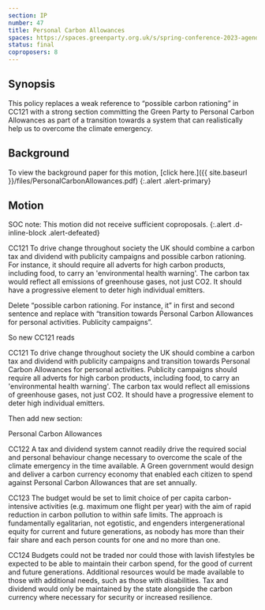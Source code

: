 ```yaml
---
section: IP
number: 47
title: Personal Carbon Allowances
spaces: https://spaces.greenparty.org.uk/s/spring-conference-2023-agenda-forum/?contentId=119267
status: final
coproposers: 8
---
```

## Synopsis
This policy replaces a weak reference to “possible carbon rationing” in CC121 with a strong section committing the Green Party to Personal Carbon Allowances as part of a transition towards a system that can realistically help us to overcome the climate emergency.

## Background
To view the background paper for this motion, [click here.]({{ site.baseurl }}/files/PersonalCarbonAllowances.pdf)
{:.alert .alert-primary}

## Motion
SOC note: This motion did not receive sufficient coproposals.
{:.alert .d-inline-block .alert-defeated}

CC121 To drive change throughout society the UK should combine a carbon tax and dividend with publicity campaigns and possible carbon rationing. For instance, it should require all adverts for high carbon products, including food, to carry an 'environmental health warning'. The carbon tax would reflect all emissions of greenhouse gases, not just CO2. It should have a progressive element to deter high individual emitters.

Delete “possible carbon rationing. For instance, it” in first and second sentence and replace with “transition towards Personal Carbon Allowances for personal activities. Publicity campaigns”.

So new CC121 reads

CC121 To drive change throughout society the UK should combine a carbon tax and dividend with publicity campaigns and transition towards Personal Carbon Allowances for personal activities. Publicity campaigns should require all adverts for high carbon products, including food, to carry an 'environmental health warning'. The carbon tax would reflect all emissions of greenhouse gases, not just CO2. It should have a progressive element to deter high individual emitters.

Then add new section:

Personal Carbon Allowances

CC122 A tax and dividend system cannot readily drive the required social and personal behaviour change necessary to overcome the scale of the climate emergency in the time available. A Green government would design and deliver a carbon currency economy that enabled each citizen to spend against Personal Carbon Allowances that are set annually.


CC123 The budget would be set to limit choice of per capita carbon-intensive activities (e.g. maximum one flight per year) with the aim of rapid reduction in carbon pollution to within safe limits. The approach is fundamentally egalitarian, not egotistic, and engenders intergenerational equity for current and future generations, as nobody has more than their fair share and each person counts for one and no more than one.

CC124 Budgets could not be traded nor could those with lavish lifestyles be expected to be able to maintain their carbon spend, for the good of current and future generations. Additional resources would be made available to those with additional needs, such as those with disabilities. Tax and dividend would only be maintained by the state alongside the carbon currency where necessary for security or increased resilience.
